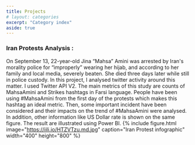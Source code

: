 ```yaml
---
title: Projects
# layout: categories
excerpt: "Category index"
aside: true
---
```


### Iran Protests Analysis : 
On September 13, 22-year-old Jina “Mahsa” Amini was arrested by Iran's morality police for “improperly” wearing her hijab, and according to her family and local media, severely beaten. She died three days later while still in police custody. In this project, I analysed twitter activity around this matter. 
I used Twitter API V2. The main metrics of this study are counts of MahsaAmini and Strikes hashtags in Farsi language. People have been using #MahsaAmini from the first day of the protests which makes this hashtag an ideal metric. Then, some important incident have been considered and their impacts on the trend of #MahsaAmini were analysed. In addition, other information like US Dollar rate is shown on the same figure. The result are illustrated using Power BI.
{% include figure.html image="https://iili.io/HTZVTzu.md.jpg" caption="Iran Protest infographic"  width="400" height="800" %}
